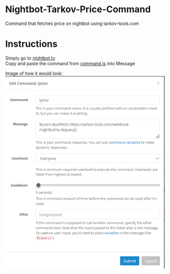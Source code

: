 # Nightbot-Tarkov-Price-Command
Command that fetches price on nightbot using tarkov-tools.com

# Instructions
Simply go to [nightbot.tv](https://nightbot.tv/commands/custom)  
Copy and paste the command from [command.js](https://github.com/Schickendantzj/Nightbot-Tarkov-Price-Command/blob/main/command.js) into Message  

Image of how it would look:  
![Screenshot of Nightbot command](https://github.com/Schickendantzj/Nightbot-Tarkov-Price-Command/blob/main/Screenshot.png)
